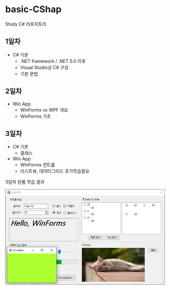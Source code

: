 # basic-CShap
Study C# 리포지토리

## 1일차
- C# 기본
	- .NET framework / .NET 5.0 이후
	- Visual Studio상 C# 구성
	- 기본 문법
## 2일차
- Win App
	- WinForms vs WPF 개요
	- WinForms 기초
	
## 3일차
- C# 기본
	- 클래스
- Win App
	- WinForms 컨트롤
	- 리스트뷰, 데이터그리드 추가학습필요

3일차 윈폼 학습 결과

<img
src="https://raw.githubusercontent.com/JuHyunLee99/basic-CShap/main/images/winforms01.PNG" width ="700">
